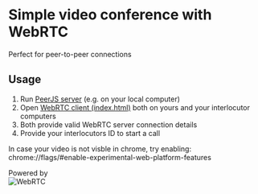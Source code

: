 # Simple video conference with WebRTC

Perfect for peer-to-peer connections

## Usage

1. Run [PeerJS server](https://github.com/peers/peerjs-server) (e.g. on your local computer)
2. Open [WebRTC client (index.html)](index.html) both on yours and your interlocutor computers
3. Both provide valid WebRTC server connection details
4. Provide your interlocutors ID to start a call

In case your video is not visble in chrome, try enabling: chrome://flags/#enable-experimental-web-platform-features

Powered by <br/>
![WebRTC](https://webrtc.org/assets/images/webrtc-logo-horiz-retro-750x140.png)
